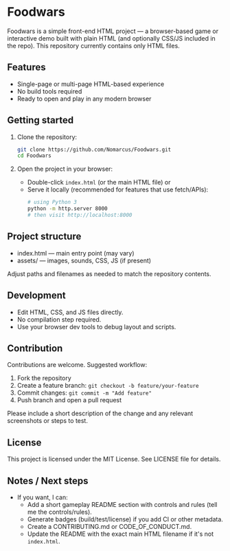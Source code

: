 # Foodwars

Foodwars is a simple front-end HTML project — a browser-based game or interactive demo built with plain HTML (and optionally CSS/JS included in the repo). This repository currently contains only HTML files.

## Features
- Single-page or multi-page HTML-based experience
- No build tools required
- Ready to open and play in any modern browser

## Getting started

1. Clone the repository:
   ```bash
   git clone https://github.com/Nomarcus/Foodwars.git
   cd Foodwars
   ```

2. Open the project in your browser:
   - Double-click `index.html` (or the main HTML file) or
   - Serve it locally (recommended for features that use fetch/APIs):
     ```bash
     # using Python 3
     python -m http.server 8000
     # then visit http://localhost:8000
     ```

## Project structure
- index.html — main entry point (may vary)
- assets/ — images, sounds, CSS, JS (if present)

Adjust paths and filenames as needed to match the repository contents.

## Development
- Edit HTML, CSS, and JS files directly.
- No compilation step required.
- Use your browser dev tools to debug layout and scripts.

## Contribution
Contributions are welcome. Suggested workflow:
1. Fork the repository
2. Create a feature branch: `git checkout -b feature/your-feature`
3. Commit changes: `git commit -m "Add feature"`
4. Push branch and open a pull request

Please include a short description of the change and any relevant screenshots or steps to test.

## License
This project is licensed under the MIT License. See LICENSE file for details.

## Notes / Next steps
- If you want, I can:
  - Add a short gameplay README section with controls and rules (tell me the controls/rules).
  - Generate badges (build/test/license) if you add CI or other metadata.
  - Create a CONTRIBUTING.md or CODE_OF_CONDUCT.md.
  - Update the README with the exact main HTML filename if it's not `index.html`.